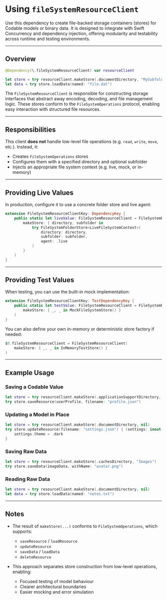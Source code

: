 # Using `fileSystemResourceClient`

Use this dependency to create file-backed storage containers (stores) for Codable models or binary data. It is designed to integrate with Swift Concurrency and dependency injection, offering modularity and testability across runtime and testing environments.

---

## Overview

```swift
@Dependency(\.fileSystemResourceClient) var resourceClient

let store = try resourceClient.makeStore(.documentDirectory, "MySubfolder")
let data = try store.loadData(named: "file.dat")
```

The `FileSystemResourceClient` is responsible for constructing storage interfaces that abstract away encoding, decoding, and file management logic. These stores conform to the `FileSystemOperations` protocol, enabling easy interaction with structured file resources.

---

## Responsibilities

This client **does not** handle low-level file operations (e.g. `read`, `write`, `move`, etc.). Instead, it:

- Creates `FileSystemOperations` stores
- Configures them with a specified directory and optional subfolder
- Injects an appropriate file system context (e.g. live, mock, or in-memory)

---

## Providing Live Values

In production, configure it to use a concrete folder store and live agent:

```swift
extension FileSystemResourceClientKey: DependencyKey {
    public static let liveValue: FileSystemResourceClient = FileSystemResourceClient(
        makeStore: { directory, subfolder in
            try FileSystemFolderStore<LiveFileSystemContext>(
                directory: directory,
                subfolder: subfolder,
                agent: .live
            )
        }
    )
}
```

---

## Providing Test Values

When testing, you can use the built-in mock implementation:

```swift
extension FileSystemResourceClientKey: TestDependencyKey {
    public static let testValue: FileSystemResourceClient = FileSystemResourceClient(
        makeStore: { _, _ in MockFileSystemStore() }
    )
}
```

You can also define your own in-memory or deterministic store factory if needed:

```swift
$0.fileSystemResourceClient = FileSystemResourceClient(
    makeStore: { _, _ in InMemoryTestStore() }
)
```

---

## Example Usage

### Saving a Codable Value

```swift
let store = try resourceClient.makeStore(.applicationSupportDirectory, "Cache")
try store.saveResource(userProfile, filename: "profile.json")
```

### Updating a Model in Place

```swift
let store = try resourceClient.makeStore(.documentDirectory, nil)
try store.updateResource(filename: "settings.json") { (settings: inout AppSettings) in
    settings.theme = .dark
}
```

### Saving Raw Data

```swift
let store = try resourceClient.makeStore(.cachesDirectory, "Images")
try store.saveData(imageData, withName: "avatar.png")
```

### Reading Raw Data

```swift
let store = try resourceClient.makeStore(.documentDirectory, nil)
let data = try store.loadData(named: "notes.txt")
```

---

## Notes

- The result of `makeStore(...)` conforms to `FileSystemOperations`, which supports:
  - `saveResource` / `loadResource`
  - `updateResource`
  - `saveData` / `loadData`
  - `deleteResource`

- This approach separates store construction from low-level operations, enabling:
  - Focused testing of model behaviour
  - Clearer architectural boundaries
  - Easier mocking and error simulation
